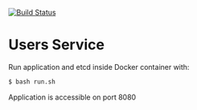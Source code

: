[![Build Status](https://travis-ci.org/fri-riders/users.svg?branch=master)](https://travis-ci.org/fri-riders/users)
# Users Service
Run application and etcd inside Docker container with:
```bash
$ bash run.sh
```

Application is accessible on port 8080
